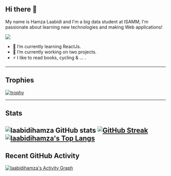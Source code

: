 
## Hi there 👋

My name is Hamza Laabidi and I'm a big data student at ISAMM, I'm passionate about learning new technologies and making Web applications!

<a href="https://github.com/DenverCoder1/readme-typing-svg">
<img src="https://readme-typing-svg.herokuapp.com?lines=Data+Analysis+Student;Frontend+Web+Developer&center=false&width=500&height=50">
</a>

- 🌱 I’m currently learning ReactJs.
- 🔭 I’m currently working on two projects.
- ⚡ I like to read books, cycling & ... .

---------------------------------------------------------------------------------------------------------------
## Trophies

[![trophy](https://github-profile-trophy.vercel.app/?username=laabidihamza&theme=radical)](https://github.com/ryo-ma/github-profile-trophy)

---------------------------------------------------------------------------------------------------------------
## Stats
![laabidihamza GitHub stats](https://github-readme-stats.vercel.app/api?username=laabidihamza&show-icons=true&theme=radical)
[![GitHub Streak](https://github-readme-streak-stats.herokuapp.com/?user=laabidihamza&theme=radical)](https://git.io/streak-stats) 
[![laabidihamza's Top Langs](https://github-readme-stats.vercel.app/api/top-langs/?username=laabidihamza&layout=compact&theme=radical)](https://github.com/anuraghazra/github-readme-stats)
---------------------------------------------------------------------------------------------------------------
## Recent GitHub Activity
   <a href="https://github.com/laabidihamza"><img alt="laabidihamza's Activity Graph" src="https://github-readme-activity-graph.cyclic.app/graph?username=laabidihamza&custom_title=laabidihamza's%20Contribution%20Graph&theme=react" /></a>
   
